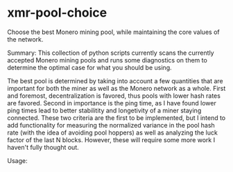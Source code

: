 # xmr-pool-choice
Choose the best Monero mining pool, while maintaining the core values of the network.

Summary:
This collection of python scripts currently scans the currently accepted Monero
mining pools and runs some diagnostics on them to determine the optimal case for what you should be using.

The best pool is determined by taking into account a few quantities that are important for both the miner as well
as the Monero network as a whole. First and foremost, decentralization is favored, thus pools with lower hash rates are favored. 
Second in importance is the ping time, as I have found lower ping times lead to better stabilitity and longetivity of a miner staying connected. These two criteria are the first to be implemented, but I intend to add functionality for measuring the normalized variance in the pool hash rate (with the idea of avoiding pool hoppers) as well as analyzing the luck factor of the last N blocks. However, these will require some more work I haven't fully thought out.

Usage:

